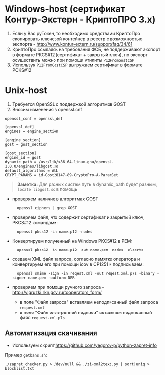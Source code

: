 # Windows-host (сертификат Контур-Экстерн - КриптоПРО 3.x)

1. Если у Вас руТокен, то необходимо средствами КриптоПро скопировать ключевой контейнер в реестр с возможностью экспорта - http://www.kontur-extern.ru/support/faq/34/61
2. КриптоПро ссылаясь на требования ФСБ, не поддерживают экспорт в формате PKCS#12 (сертификат + закрытый ключ), но экспорт осуществить можно при помощи утилиты `P12FromGostCSP`
3. Используя `P12FromGostCSP` выгружаем сертификат в формате PCKS#12

# Unix-host

1. Требуется OpenSSL с поддержкой алгоритмов GOST
2. Вносим изменения в openssl.cnf

```
openssl_conf = openssl_def

[openssl_def]
engines = engine_section

[engine_section]
gost = gost_section

[gost_section]
engine_id = gost
dynamic_path = /usr/lib/x86_64-linux-gnu/openssl-1.0.0/engines/libgost.so
default_algorithms = ALL
CRYPT_PARAMS = id-Gost28147-89-CryptoPro-A-ParamSet
```

> **Заметка:** Для разных систем путь в dynamic_path будет разным, `locate libgost.so` в помощь

- проверяем наличие в алгоритмах GOST 

        openssl ciphers | grep GOST

- проверяем файл, что содержит сертификат и закрытый ключ, PKCS#12 командами:

        openssl pkcs12 -in name.p12 -nodes

- Конвертируем полученный на Windows PKCS#12 в PEM: 

        openssl pkcs12 -in name.p12 -out name.pem -nodes -clcerts

- создаем XML файл запроса, согласно памятке оператора и конвертируем его при помощи icov в СP1251 и подписываем:

        openssl smime -sign -in reqest.xml -out reqest.xml.p7s -binary -signer name.pem -outform DER

- проверяем при помощи ручного запроса - http://vigruzki.rkn.gov.ru/tooperators_form/
    - в поле "Файл запроса" вставляем неподписанный файл запроса `request.xml`
    - в поле "Файл электронной подписи" вставляем подписанный файл `request.xml.p7s`

## Автоматизация скачивания

- Используем скрипт https://github.com/yegorov-p/python-zapret-info

Пример `getbans.sh`:

    ./zapret_checker.py > /dev/null && ./zi-xml2text.py | sort|uniq > blocklist.txt

